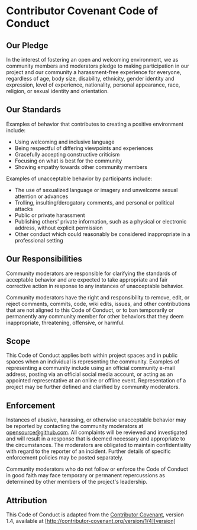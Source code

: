 # Contributor Covenant Code of Conduct

## Our Pledge

In the interest of fostering an open and welcoming environment, we as
community members and moderators pledge to making participation in our project and
our community a harassment-free experience for everyone, regardless of age, body
size, disability, ethnicity, gender identity and expression, level of experience,
nationality, personal appearance, race, religion, or sexual identity and
orientation.

## Our Standards

Examples of behavior that contributes to creating a positive environment
include:

* Using welcoming and inclusive language
* Being respectful of differing viewpoints and experiences
* Gracefully accepting constructive criticism
* Focusing on what is best for the community
* Showing empathy towards other community members

Examples of unacceptable behavior by participants include:

* The use of sexualized language or imagery and unwelcome sexual attention or
advances
* Trolling, insulting/derogatory comments, and personal or political attacks
* Public or private harassment
* Publishing others' private information, such as a physical or electronic
  address, without explicit permission
* Other conduct which could reasonably be considered inappropriate in a
  professional setting

## Our Responsibilities

Community moderators are responsible for clarifying the standards of acceptable
behavior and are expected to take appropriate and fair corrective action in
response to any instances of unacceptable behavior.

Community moderators have the right and responsibility to remove, edit, or
reject comments, commits, code, wiki edits, issues, and other contributions
that are not aligned to this Code of Conduct, or to ban temporarily or
permanently any community member for other behaviors that they deem inappropriate,
threatening, offensive, or harmful.

## Scope

This Code of Conduct applies both within project spaces and in public spaces
when an individual is representing the community. Examples of
representing a community include using an official community e-mail
address, posting via an official social media account, or acting as an appointed
representative at an online or offline event. Representation of a project may be
further defined and clarified by community moderators.

## Enforcement

Instances of abusive, harassing, or otherwise unacceptable behavior may be
reported by contacting the community moderators at opensource@github.com. All
complaints will be reviewed and investigated and will result in a response that
is deemed necessary and appropriate to the circumstances. The moderators are
obligated to maintain confidentiality with regard to the reporter of an incident.
Further details of specific enforcement policies may be posted separately.

Community moderators who do not follow or enforce the Code of Conduct in good
faith may face temporary or permanent repercussions as determined by other
members of the project's leadership.

## Attribution

This Code of Conduct is adapted from the [Contributor Covenant][homepage], version 1.4,
available at [http://contributor-covenant.org/version/1/4][version]

[homepage]: http://contributor-covenant.org
[version]: http://contributor-covenant.org/version/1/4/
